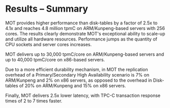 # Results – Summary<a name="EN-US_TOPIC_0260488245"></a>

MOT provides higher performance than disk-tables by a factor of 2.5x to 4.1x and reaches 4.8 million tpmC on ARM/Kunpeng-based servers with 256 cores. The results clearly demonstrate MOT's exceptional ability to scale-up and utilize all hardware resources. Performance jumps as the quantity of CPU sockets and server cores increases.

MOT delivers up to 30,000 tpmC/core on ARM/Kunpeng-based servers and up to 40,000 tpmC/core on x86-based servers.

Due to a more efficient durability mechanism, in MOT the replication overhead of a Primary/Secondary High Availability scenario is 7% on ARM/Kunpeng and 2% on x86 servers, as opposed to the overhead in Disk-tables of 20% on ARM/Kunpeng and 15% on x86 servers.

Finally, MOT delivers 2.5x lower latency, with TPC-C transaction response times of 2 to 7 times faster.

